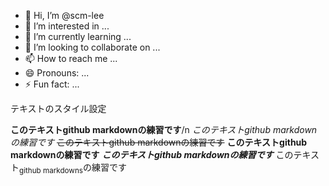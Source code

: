 - 👋 Hi, I’m @scm-lee
- 👀 I’m interested in ...
- 🌱 I’m currently learning ...
- 💞️ I’m looking to collaborate on ...
- 📫 How to reach me ...
- 😄 Pronouns: ...
- ⚡ Fun fact: ...

<!---
scm-lee/scm-lee is a ✨ special ✨ repository because its `README.md` (this file) appears on your GitHub profile.
You can click the Preview link to take a look at your changes.
--->

テキストのスタイル設定

**このテキストgithub markdownの練習です**/n
_このテキストgithub markdownの練習です_
~~このテキストgithub markdownの練習です~~
**このテキストgithub markdownの練習です**
***このテキストgithub markdownの練習です***
このテキスト<sub>github markdowns</sub>の練習です
